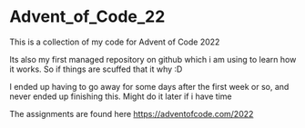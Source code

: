 # Advent_of_Code_22
This is a collection of my code for Advent of Code 2022

Its also my first managed repository on github which i am using to learn how it works. So if things are scuffed that it why :D

I ended up having to go away for some days after the first week or so, and never ended up finishing this. Might do it later if i have time

The assignments are found here https://adventofcode.com/2022

